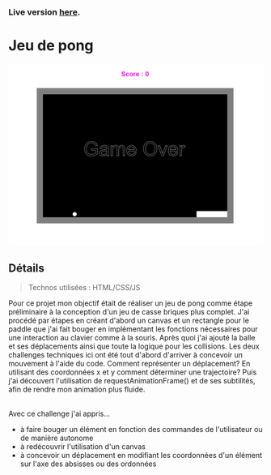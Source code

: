 ### Live version [here](https://virginiebouvarel.github.io/projets_perso/pong/).

# Jeu de pong

![Design preview for this project ](./src/preview.png)

## Détails

> Technos utilisées : HTML/CSS/JS

Pour ce projet mon objectif était de réaliser un jeu de pong comme étape préliminaire à la conception d'un jeu de casse briques plus complet. J'ai procédé par étapes en créant d'abord un canvas et un rectangle pour le paddle que j'ai fait bouger en implémentant les fonctions nécessaires pour une interaction au clavier comme à la souris. Après quoi j'ai ajouté la balle et ses déplacements ainsi que toute la logique pour les collisions.
Les deux challenges techniques ici ont été tout d'abord d'arriver à concevoir un mouvement à l'aide du code. 
Comment représenter un déplacement? En utilisant des coordonnées x et y comment déterminer une trajectoire? 
Puis j'ai découvert l'utilisation de requestAnimationFrame() et de ses subtilités, afin de rendre mon animation plus fluide.<br><br>

Avec ce challenge j'ai appris...
- à faire bouger un élément en fonction des commandes de l'utilisateur ou de manière autonome
- à redécouvrir l'utilisation d'un canvas
- à concevoir un déplacement en modifiant les coordonnées d'un élément sur l'axe des absisses ou des ordonnées



